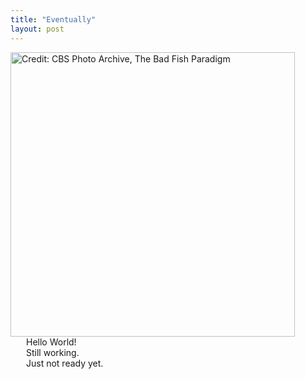```yaml
---
title: "Eventually"
layout: post
---
```

 
 <div>
  <div>
   <div style="display: inline-block;">
    <img src="https://user-images.githubusercontent.com/39643559/126664810-99b76e9c-2b72-4315-8339-7c5495c87f8f.jpg" alt="Credit: CBS Photo Archive, The Bad Fish Paradigm" style="vertical-align:middle" width="455">
   </div>
   <div style="display: inline-block; margin:0 0 0 25px;">
    Hello World! <br>
    Still working. <br>
    Just not ready yet. <br>
   </div>
</div>
 
